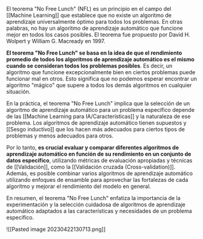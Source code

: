 El teorema "No Free Lunch" (NFL) es un principio en el campo del [[Machine Learning]] que establece que no existe un algoritmo de aprendizaje universalmente óptimo para todos los problemas. En otras palabras, no hay un algoritmo de aprendizaje automático que funcione mejor en todos los casos posibles. El teorema fue propuesto por David H. Wolpert y William G. Macready en 1997.

**El teorema "No Free Lunch" se basa en la idea de que el rendimiento promedio de todos los algoritmos de aprendizaje automático es el mismo cuando se consideran todos los problemas posibles**. Es decir, un algoritmo que funcione excepcionalmente bien en ciertos problemas puede funcionar mal en otros. Esto significa que no podemos esperar encontrar un algoritmo "mágico" que supere a todos los demás algoritmos en cualquier situación.

En la práctica, el teorema "No Free Lunch" implica que la selección de un algoritmo de aprendizaje automático para un problema específico depende de las [[Machine Learning para IA/Características]] y la naturaleza de ese problema. Los algoritmos de aprendizaje automático tienen supuestos y [[Sesgo inductivo]] que los hacen más adecuados para ciertos tipos de problemas y menos adecuados para otros.

Por lo tanto, **es crucial evaluar y comparar diferentes algoritmos de aprendizaje automático en función de su rendimiento en un conjunto de datos específico**, utilizando métricas de evaluación apropiadas y técnicas de [[Validación]], como la [[Validación cruzada (Cross-validation)]]. Además, es posible combinar varios algoritmos de aprendizaje automático utilizando enfoques de ensamble para aprovechar las fortalezas de cada algoritmo y mejorar el rendimiento del modelo en general.

En resumen, el teorema "No Free Lunch" enfatiza la importancia de la experimentación y la selección cuidadosa de algoritmos de aprendizaje automático adaptados a las características y necesidades de un problema específico.

![[Pasted image 20230422130713.png]]